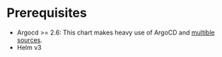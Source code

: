 # Prerequisites
- Argocd >= 2.6: This chart makes heavy use of ArgoCD and [multible sources](https://argo-cd.readthedocs.io/en/stable/user-guide/multiple_sources/).
- Helm v3